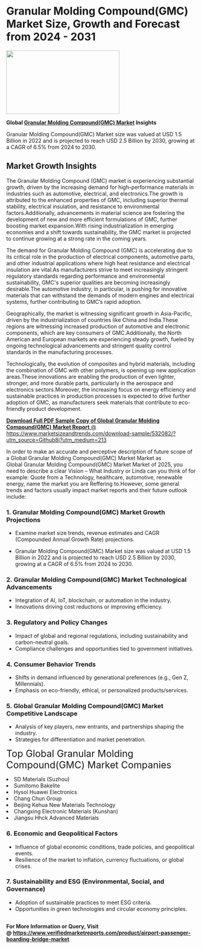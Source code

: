 <H1>Granular Molding Compound(GMC) Market Size, Growth and Forecast from 2024 - 2031</H1><img class="aligncenter size-medium wp-image-584254" src="https://thirdeyenews.in/wp-content/uploads/2024/09/Global-Market-Research-300x168.jpeg" alt="" width="300" height="168" /><p><strong>Global&nbsp;<a href="https://www.marketsizeandtrends.com/download-sample/532082/?utm_source=Github8j?utm_medium=213">Granular Molding Compound(GMC) Market</a> Insights</strong></p><p>Granular Molding Compound(GMC) Market size was valued at USD 1.5 Billion in 2022 and is projected to reach USD 2.5 Billion by 2030, growing at a CAGR of 6.5% from 2024 to 2030.</p><p><h2>Market Growth Insights</h2> <p>The Granular Molding Compound (GMC) market is experiencing substantial growth, driven by the increasing demand for high-performance materials in industries such as automotive, electrical, and electronics.The growth is attributed to the enhanced properties of GMC, including superior thermal stability, electrical insulation, and resistance to environmental factors.Additionally, advancements in material science are fostering the development of new and more efficient formulations of GMC, further boosting market expansion.With rising industrialization in emerging economies and a shift towards sustainability, the GMC market is projected to continue growing at a strong rate in the coming years.</p> <p><a href="#"></a></p> <p>The demand for Granular Molding Compound (GMC) is accelerating due to its critical role in the production of electrical components, automotive parts, and other industrial applications where high heat resistance and electrical insulation are vital.As manufacturers strive to meet increasingly stringent regulatory standards regarding performance and environmental sustainability, GMC's superior qualities are becoming increasingly desirable.The automotive industry, in particular, is pushing for innovative materials that can withstand the demands of modern engines and electrical systems, further contributing to GMC’s rapid adoption.</p> <p>Geographically, the market is witnessing significant growth in Asia-Pacific, driven by the industrialization of countries like China and India.These regions are witnessing increased production of automotive and electronic components, which are key consumers of GMC.Additionally, the North American and European markets are experiencing steady growth, fueled by ongoing technological advancements and stringent quality control standards in the manufacturing processes.</p> <p>Technologically, the evolution of composites and hybrid materials, including the combination of GMC with other polymers, is opening up new application areas.These innovations are enabling the production of even lighter, stronger, and more durable parts, particularly in the aerospace and electronics sectors.Moreover, the increasing focus on energy efficiency and sustainable practices in production processes is expected to drive further adoption of GMC, as manufacturers seek materials that contribute to eco-friendly product development.</p> <p><a href="#"></p><p><span class=""><strong>Download Full PDF Sample Copy of Global Granular Molding Compound(GMC) Market Report</strong> @ <a href="https://www.marketsizeandtrends.com/download-sample/532082/?utm_source=Github8j?utm_medium=213" target="_blank">https://www.marketsizeandtrends.com/download-sample/532082/?utm_source=Github8j?utm_medium=213</a></span></p><p>In order to make an accurate and perceptive description of future scope of a Global&nbsp;Granular Molding Compound(GMC) Market Market as Global&nbsp;Granular Molding Compound(GMC) Market Market of 2025, you need to describe a clear Vision &ndash; What Industry or Linda can you think of for example: Quote from a Technology, healthcare, automotive, renewable energy, name the market you are Reffering to.However, some general trends and factors usually impact market reports and their future outlook include:</p><h3>1.&nbsp;<strong>Granular Molding Compound(GMC) Market Growth Projections</strong></h3><ul><li>Examine market size trends, revenue estimates and CAGR (Compounded Annual Growth Rate) projections.</li><li><p>Granular Molding Compound(GMC) Market size was valued at USD 1.5 Billion in 2022 and is projected to reach USD 2.5 Billion by 2030, growing at a CAGR of 6.5% from 2024 to 2030.</p></li></ul><h3>2.&nbsp;<strong>Granular Molding Compound(GMC) Market Technological Advancements</strong></h3><ul><li>Integration of AI, IoT, blockchain, or automation in the industry.</li><li>Innovations driving cost reductions or improving efficiency.</li></ul><h3>3.&nbsp;<strong>Regulatory and Policy Changes</strong></h3><ul><li>Impact of global and regional regulations, including sustainability and carbon-neutral goals.</li><li>Compliance challenges and opportunities tied to government initiatives.</li></ul><h3>4.&nbsp;<strong>Consumer Behavior Trends</strong></h3><ul><li>Shifts in demand influenced by generational preferences (e.g., Gen Z, Millennials).</li><li>Emphasis on eco-friendly, ethical, or personalized products/services.</li></ul><h3>5.&nbsp;<strong>Global Granular Molding Compound(GMC) Market Competitive Landscape</strong></h3><ul><li>Analysis of key players, new entrants, and partnerships shaping the industry.</li><li>Strategies for differentiation and market penetration.</li></ul><p data-pm-slice="1 1 []"><span style="color: inherit; font-family: inherit; font-size: 25px;">Top Global Granular Molding Compound(GMC) Market Companies</span></p><div class="" data-test-id=""><p><li>SD Materials (Suzhou)</li><li> Sumitomo Bakelite</li><li> Hysol Huawei Electronics</li><li> Chang Chun Group</li><li> Beijing Kehua New Materials Technology</li><li> Changxing Electronic Materials (Kunshan)</li><li> Jiangsu Hhck Advanced Materials</li></p></div><h3>6.&nbsp;<strong>Economic and Geopolitical Factors</strong></h3><ul><li>Influence of global economic conditions, trade policies, and geopolitical events.</li><li>Resilience of the market to inflation, currency fluctuations, or global crises.</li></ul><h3>7.&nbsp;<strong>Sustainability and ESG (Environmental, Social, and Governance)</strong></h3><ul><li>Adoption of sustainable practices to meet ESG criteria.</li><li>Opportunities in green technologies and circular economy principles.</li></ul><h2><strong style="font-size: 14px;">For More Information or Query, Visit @&nbsp;</strong><a style="background-color: #ffffff; font-size: 14px;" href="https://www.marketsizeandtrends.com/report/granular-molding-compound-gmc-market/" target="_blank">https://www.verifiedmarketreports.com/product/airport-passenger-boarding-bridge-market</a></h2>